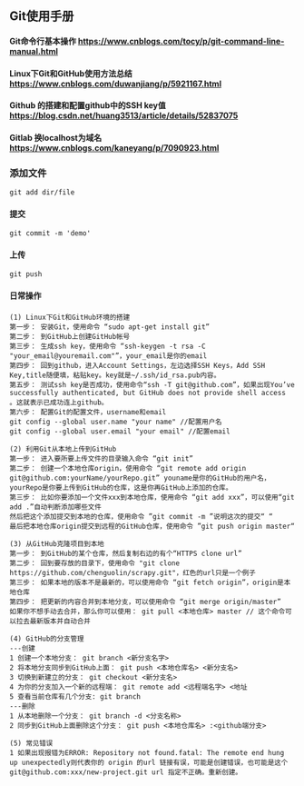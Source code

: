 
## Git使用手册

#### Git命令行基本操作 https://www.cnblogs.com/tocy/p/git-command-line-manual.html
#### Linux下Git和GitHub使用方法总结 https://www.cnblogs.com/duwanjiang/p/5921167.html
#### Github 的搭建和配置github中的SSH key值 https://blog.csdn.net/huang3513/article/details/52837075
#### Gitlab 换localhost为域名 https://www.cnblogs.com/kaneyang/p/7090923.html

### 添加文件
`git add dir/file`

#### 提交
`git commit -m 'demo'`

#### 上传
`git push`

#### 日常操作
```
(1) Linux下Git和GitHub环境的搭建
第一步： 安装Git，使用命令 “sudo apt-get install git”
第二步： 到GitHub上创建GitHub帐号
第三步： 生成ssh key，使用命令 “ssh-keygen -t rsa -C "your_email@youremail.com"”，your_email是你的email
第四步： 回到github，进入Account Settings，左边选择SSH Keys，Add SSH Key,title随便填，粘贴key。key就是~/.ssh/id_rsa.pub内容。
第五步： 测试ssh key是否成功，使用命令“ssh -T git@github.com”，如果出现You’ve successfully authenticated, but GitHub does not provide shell access 。这就表示已成功连上github。
第六步： 配置Git的配置文件，username和email
git config --global user.name "your name" //配置用户名
git config --global user.email "your email" //配置email

(2) 利用Git从本地上传到GitHub
第一步： 进入要所要上传文件的目录输入命令 “git init”
第二步： 创建一个本地仓库origin，使用命令 “git remote add origin git@github.com:yourName/yourRepo.git” youname是你的GitHub的用户名，yourRepo是你要上传到GitHub的仓库，这是你再GitHub上添加的仓库。
第三步： 比如你要添加一个文件xxx到本地仓库，使用命令 “git add xxx”，可以使用“git add .”自动判断添加哪些文件
然后把这个添加提交到本地的仓库，使用命令 ”git commit -m ”说明这次的提交“ “
最后把本地仓库origin提交到远程的GitHub仓库，使用命令 ”git push origin master“

(3) 从GitHub克隆项目到本地
第一步： 到GitHub的某个仓库，然后复制右边的有个“HTTPS clone url”
第二步： 回到要存放的目录下，使用命令 "git clone https://github.com/chenguolin/scrapy.git"，红色的url只是一个例子
第三步： 如果本地的版本不是最新的，可以使用命令 “git fetch origin”，origin是本地仓库
第四步： 把更新的内容合并到本地分支，可以使用命令 “git merge origin/master”
如果你不想手动去合并，那么你可以使用： git pull <本地仓库> master // 这个命令可以拉去最新版本并自动合并

(4) GitHub的分支管理
---创建
1 创建一个本地分支： git branch <新分支名字>
2 将本地分支同步到GitHub上面： git push <本地仓库名> <新分支名>
3 切换到新建立的分支： git checkout <新分支名>
4 为你的分支加入一个新的远程端： git remote add <远程端名字> <地址
5 查看当前仓库有几个分支: git branch
---删除
1 从本地删除一个分支： git branch -d <分支名称>
2 同步到GitHub上面删除这个分支： git push <本地仓库名> :<github端分支>

(5) 常见错误
1 如果出现报错为ERROR: Repository not found.fatal: The remote end hung up unexpectedly则代表你的 origin 的url 链接有误，可能是创建错误，也可能是这个 git@github.com:xxx/new-project.git url 指定不正确。重新创建。
```
